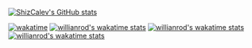[![ShizCalev's GitHub stats](https://github-readme-stats.vercel.app/api?username=ShizCalev&show_icons=true&theme=merko)](https://github.com/anuraghazra/github-readme-stats)

[![wakatime](https://wakatime.com/badge/user/f98dbaff-e6a0-4f9b-a68a-8ffa105b6725.svg)](https://wakatime.com/@f98dbaff-e6a0-4f9b-a68a-8ffa105b6725)
[![willianrod's wakatime stats](https://github-readme-stats.vercel.app/api/wakatime?username=shizcalev)](https://github.com/anuraghazra/github-readme-stats)
[![willianrod's wakatime stats](https://github-readme-stats.vercel.app/api/wakatime?username=ShizCalev)](https://github.com/anuraghazra/github-readme-stats)
[![willianrod's wakatime stats](https://github-readme-stats.vercel.app/api/wakatime?username=f98dbaff-e6a0-4f9b-a68a-8ffa105b6725)](https://github.com/anuraghazra/github-readme-stats)

<!--
**ShizCalev/shizcalev** is a ✨ _special_ ✨ repository because its `README.md` (this file) appears on your GitHub profile.

Here are some ideas to get you started:

- 🔭 I’m currently working on ...
- 🌱 I’m currently learning ...
- 👯 I’m looking to collaborate on ...
- 🤔 I’m looking for help with ...
- 💬 Ask me about ...
- 📫 How to reach me: ...
- 😄 Pronouns: ...
- ⚡ Fun fact: ...
-->
